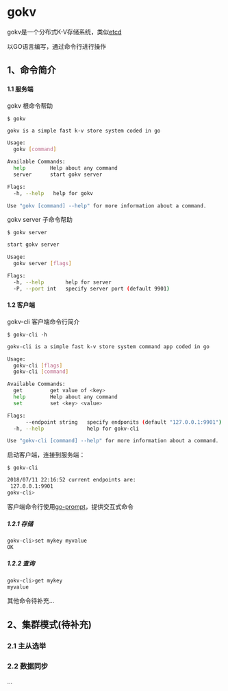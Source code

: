 # gokv

gokv是一个分布式K-V存储系统，类似[etcd](https://github.com/coreos/etcd)

以GO语言编写，通过命令行进行操作

## 1、命令简介

#### 1.1 服务端
gokv 根命令帮助

`$ gokv`
```bash
gokv is a simple fast k-v store system coded in go

Usage:
  gokv [command]

Available Commands:
  help        Help about any command
  server      start gokv server

Flags:
  -h, --help   help for gokv

Use "gokv [command] --help" for more information about a command.
```

gokv server 子命令帮助

`$ gokv server`
```bash
start gokv server

Usage:
  gokv server [flags]

Flags:
  -h, --help       help for server
  -P, --port int   specify server port (default 9901)
```

#### 1.2 客户端

gokv-cli 客户端命令行简介

`$ gokv-cli -h`
```bash
gokv-cli is a simple fast k-v store system command app coded in go

Usage:
  gokv-cli [flags]
  gokv-cli [command]

Available Commands:
  get         get value of <key>
  help        Help about any command
  set         set <key> <value>

Flags:
      --endpoint string   specify endponits (default "127.0.0.1:9901")
  -h, --help              help for gokv-cli

Use "gokv-cli [command] --help" for more information about a command.

```
启动客户端，连接到服务端：

`$ gokv-cli`
```bash
2018/07/11 22:16:52 current endpoints are:
 127.0.0.1:9901
gokv-cli>
```
客户端命令行使用[go-prompt](https://github.com/c-bata/go-prompt)，提供交互式命令

##### 1.2.1 存储

```bash
gokv-cli>set mykey myvalue
OK
```
##### 1.2.2 查询
```bash
gokv-cli>get mykey
myvalue
```
其他命令待补充...

## 2、集群模式(待补充)

### 2.1 主从选举

### 2.2 数据同步

...
